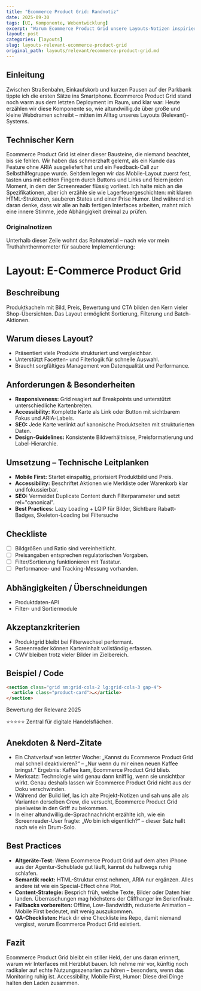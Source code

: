 ```yaml
---
title: "Ecommerce Product Grid: Randnotiz"
date: 2025-09-30
tags: [UI, Komponente, Webentwicklung]
excerpt: "Warum Ecommerce Product Grid unsere Layouts-Notizen inspiriert."
layout: post
categories: [layouts]
slug: layouts-relevant-ecommerce-product-grid
original_path: layouts/relevant/ecommerce-product-grid.md
---
```


## Einleitung
Zwischen Straßenbahn, Einkaufskorb und kurzen Pausen auf der Parkbank tippte ich die ersten Sätze ins Smartphone. Ecommerce Product Grid stand noch warm aus dem letzten Deployment im Raum, und klar war: Heute erzählen wir diese Komponente so, wie altundwillig.de über große und kleine Webdramen schreibt – mitten im Alltag unseres Layouts (Relevant)-Systems.

## Technischer Kern
Ecommerce Product Grid ist einer dieser Bausteine, die niemand beachtet, bis sie fehlen. Wir haben das schmerzhaft gelernt, als ein Kunde das Feature ohne ARIA ausgeliefert hat und ein Feedback-Call zur Selbsthilfegruppe wurde. Seitdem legen wir das Mobile-Layout zuerst fest, tasten uns mit echten Fingern durch Buttons und Links und feiern jeden Moment, in dem der Screenreader flüssig vorliest. Ich halte mich an die Spezifikationen, aber ich erzähle sie wie Lagerfeuergeschichten: mit klaren HTML-Strukturen, sauberen States und einer Prise Humor. Und während ich daran denke, dass wir alle an halb fertigen Interfaces arbeiten, mahnt mich eine innere Stimme, jede Abhängigkeit dreimal zu prüfen.

### Originalnotizen
Unterhalb dieser Zeile wohnt das Rohmaterial – nach wie vor mein Truthahnthermometer für saubere Implementierung:
# Layout: E-Commerce Product Grid

## Beschreibung
Produktkacheln mit Bild, Preis, Bewertung und CTA bilden den Kern vieler Shop-Übersichten. Das Layout ermöglicht Sortierung, Filterung und Batch-Aktionen.

## Warum dieses Layout?
- Präsentiert viele Produkte strukturiert und vergleichbar.
- Unterstützt Facetten- und Filterlogik für schnelle Auswahl.
- Braucht sorgfältiges Management von Datenqualität und Performance.

## Anforderungen & Besonderheiten
- **Responsiveness:** Grid reagiert auf Breakpoints und unterstützt unterschiedliche Kartenbreiten.
- **Accessibility:** Komplette Karte als Link oder Button mit sichtbarem Fokus und ARIA-Labels.
- **SEO:** Jede Karte verlinkt auf kanonische Produktseiten mit strukturierten Daten.
- **Design-Guidelines:** Konsistente Bildverhältnisse, Preisformatierung und Label-Hierarchie.

## Umsetzung – Technische Leitplanken
- **Mobile First:** Startet einspaltig, priorisiert Produktbild und Preis.
- **Accessibility:** Beschriftet Aktionen wie Merkliste oder Warenkorb klar und fokussierbar.
- **SEO:** Vermeidet Duplicate Content durch Filterparameter und setzt rel="canonical".
- **Best Practices:** Lazy Loading + LQIP für Bilder, Sichtbare Rabatt-Badges, Skeleton-Loading bei Filtersuche

## Checkliste
- [ ] Bildgrößen und Ratio sind vereinheitlicht.
- [ ] Preisangaben entsprechen regulatorischen Vorgaben.
- [ ] Filter/Sortierung funktionieren mit Tastatur.
- [ ] Performance- und Tracking-Messung vorhanden.

## Abhängigkeiten / Überschneidungen
- Produktdaten-API
- Filter- und Sortiermodule

## Akzeptanzkriterien
- Produktgrid bleibt bei Filterwechsel performant.
- Screenreader können Karteninhalt vollständig erfassen.
- CWV bleiben trotz vieler Bilder im Zielbereich.

## Beispiel / Code
```html
<section class="grid sm:grid-cols-2 lg:grid-cols-3 gap-4">
  <article class="product-card">…</article>
</section>
```

Bewertung der Relevanz 2025

⭐⭐⭐⭐⭐ Zentral für digitale Handelsflächen.

## Anekdoten & Nerd-Zitate
- Ein Chatverlauf von letzter Woche: „Kannst du Ecommerce Product Grid mal schnell deaktivieren?“ – „Nur wenn du mir einen neuen Kaffee bringst.“ Ergebnis: Kaffee kam, Ecommerce Product Grid blieb.
- Merksatz: Technologie wird genau dann knifflig, wenn sie unsichtbar wirkt. Genau deshalb lassen wir Ecommerce Product Grid nicht aus der Doku verschwinden.
- Während der Build lief, las ich alte Projekt-Notizen und sah uns alle als Varianten derselben Crew, die versucht, Ecommerce Product Grid pixelweise in den Griff zu bekommen.
- In einer altundwillig.de-Sprachnachricht erzählte ich, wie ein Screenreader-User fragte: „Wo bin ich eigentlich?“ – dieser Satz hallt nach wie ein Drum-Solo.

## Best Practices
- **Altgeräte-Test:** Wenn Ecommerce Product Grid auf dem alten iPhone aus der Agentur-Schublade gut läuft, kannst du halbwegs ruhig schlafen.
- **Semantik rockt:** HTML-Struktur ernst nehmen, ARIA nur ergänzen. Alles andere ist wie ein Special-Effect ohne Plot.
- **Content-Strategie:** Besprich früh, welche Texte, Bilder oder Daten hier landen. Überraschungen mag höchstens der Cliffhanger im Serienfinale.
- **Fallbacks vorbereiten:** Offline, Low-Bandwidth, reduzierte Animation – Mobile First bedeutet, mit wenig auszukommen.
- **QA-Checklisten:** Hack dir eine Checkliste ins Repo, damit niemand vergisst, warum Ecommerce Product Grid existiert.

## Fazit
Ecommerce Product Grid bleibt ein stiller Held, der uns daran erinnert, warum wir Interfaces mit Herzblut bauen. Ich nehme mir vor, künftig noch radikaler auf echte Nutzungsszenarien zu hören – besonders, wenn das Monitoring ruhig ist. Accessibility, Mobile First, Humor: Diese drei Dinge halten den Laden zusammen.
